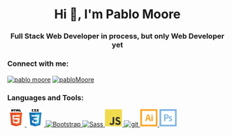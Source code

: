 <h1 align="center">Hi 👋, I'm Pablo Moore</h1>
<h3 align="center">Full Stack Web Developer in process, but only Web Developer yet</h3>


<!--
**PabloMoore96/PabloMoore96** is a ✨ _special_ ✨ repository because its `README.md` (this file) appears on your GitHub profile.

Here are some ideas to get you started:

- 🔭 I’m currently working on my CV HTML
- 🌱 I’m currently learning Full Stack Web Developer in CODERHOUSE and Software Developer in CENT 35
- 👯 I’m looking to collaborate on proyects for upgrade my skills
- 🤔 I’m looking for help with my knowledges if you need, i like to help
- 💬 Ask me about what you want

-->
<h3 align="left">Connect with me:</h3>
<p align="left">
<a href="https://www.linkedin.com/in/pablomoore96/" target="blank"><img align="center" src="https://raw.githubusercontent.com/rahuldkjain/github-profile-readme-generator/master/src/images/icons/Social/linked-in-alt.svg" alt="pablo moore" height="30" width="40" /></a>
<a href="https://instagram.com/dulyon96" target="blank"><img align="center" src="https://raw.githubusercontent.com/rahuldkjain/github-profile-readme-generator/master/src/images/icons/Social/instagram.svg" alt="pabloMoore" height="30" width="40" /></a>
</p>

<h3 align="left">Languages and Tools:</h3>
<p align="left"> 

<a href="https://www.w3.org/html/" target="_blank"> 
<img src="https://raw.githubusercontent.com/devicons/devicon/master/icons/html5/html5-original-wordmark.svg" alt="html5" width="40" height="40"/> 
</a> 

<a href="https://www.w3schools.com/css/" target="_blank"> 
<img src="https://raw.githubusercontent.com/devicons/devicon/master/icons/css3/css3-original-wordmark.svg" alt="css3" width="40" height="40"/> 
</a> 

<a href="https://getbootstrap.com/" target="_blank"> 
<img src="https://www.vectorlogo.zone/util/preview.html?image=/logos/getbootstrap/getbootstrap-icon.svg" alt="Bootstrap" width="40" height="40"/> 
</a>



<a href="https://sass-lang.com" target="_blank"> 
<img src="https://www.vectorlogo.zone/util/preview.html?image=/logos/sass-lang/sass-lang-icon.svg" alt="Sass" width="40" height="40"/> 
</a> 

<a href="https://developer.mozilla.org/en-US/docs/Web/JavaScript" target="_blank"> 
<img src="https://raw.githubusercontent.com/devicons/devicon/master/icons/javascript/javascript-original.svg" alt="javascript" width="40" height="40"/> 
</a> 

<a href="https://git-scm.com/" target="_blank"> 
<img src="https://www.vectorlogo.zone/logos/git-scm/git-scm-icon.svg" alt="git" width="40" height="40"/> 
</a>
<!-- <a href="https://www.mysql.com/" target="_blank"> 
<img src="https://raw.githubusercontent.com/devicons/devicon/master/icons/mysql/mysql-original-wordmark.svg" alt="mysql" width="40" height="40"/> 
</a> 
<a href="https://nodejs.org" target="_blank"> 
<img src="https://raw.githubusercontent.com/devicons/devicon/master/icons/nodejs/nodejs-original-wordmark.svg" alt="nodejs" width="40" height="40"/> 
</a>  -->
<a href="https://www.adobe.com/products/illustrator.html" target="_blank"> 
<img src="https://raw.githubusercontent.com/devicons/devicon/master/icons/illustrator/illustrator-line.svg" alt="illustrator" width="40" height="40"/> 
</a>
<a href="https://www.photoshop.com/en" target="_blank"> 
<img src="https://raw.githubusercontent.com/devicons/devicon/master/icons/photoshop/photoshop-line.svg" alt="photoshop" width="40" height="40"/> 
</a> 
<!-- <a href="https://reactjs.org/" target="_blank"> 
<img src="https://raw.githubusercontent.com/devicons/devicon/master/icons/react/react-original-wordmark.svg" alt="react" width="40" height="40"/> 
</a>  -->
<!-- <a href="https://unity.com/" target="_blank"> 
<img src="https://www.vectorlogo.zone/logos/unity3d/unity3d-icon.svg" alt="unity" width="40" height="40"/> 
</a>  -->
</p>
